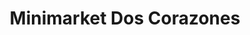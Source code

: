---
title: "Minimarket Dos Corazones"
url: /puente-mayorga/minimarket-dos-corazones/
shop: supermercado
---